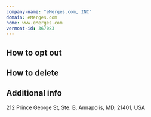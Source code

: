```yaml
---
company-name: "eMerges.com, INC"
domain: eMerges.com
home: www.eMerges.com
vermont-id: 367083
---
```

## How to opt out




## How to delete




## Additional info




212 Prince George St, Ste. B, Annapolis, MD, 21401, USA













